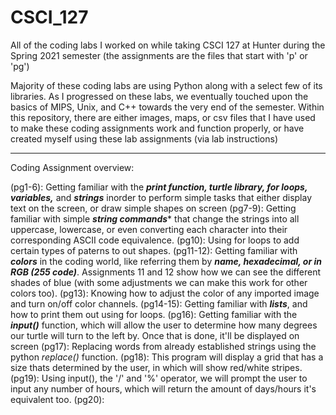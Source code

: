 # CSCI_127
All of the coding labs I worked on while taking CSCI 127 at Hunter during the Spring 2021 semester (the assignments are the files that start with 'p' or 'pg')

Majority of these coding labs are using Python along with a select few of its libraries. As I progressed on these labs, we eventually touched upon the basics of MIPS, Unix, and C++ towards the very end of the semester. Within this repository, there are either images, maps, or csv files that I have used to make these coding assignments work and function properly, or have created myself using these lab assignments (via lab instructions)
____________________________________________________________________________________________________________________________________________________________
Coding Assignment overview: 

  (pg1-6): Getting familiar with the ***print function, turtle library, for loops, variables,*** and ***strings*** inorder to perform simple tasks that either display text on the screen, or draw simple shapes on screen 
  (pg7-9): Getting familiar with simple ***string commands**** that change the strings into all uppercase, lowercase, or even converting each character into their corresponding ASCII code equivalence.
  (pg10): Using for loops to add certain types of paterns to out shapes.
  (pg11-12): Getting familiar with ***colors*** in the coding world, like referring them by ***name, hexadecimal, or in RGB (255 code)***. Assignments 11 and 12 show how we can see the different shades of blue (with some adjustments we can make this work for other colors too). 
  (pg13): Knowing how to adjust the color of any imported image and turn on/off color channels.
  (pg14-15): Getting familiar with ***lists***, and how to print them out using for loops.
  (pg16): Getting familiar with the ***input()*** function, which will allow the user to determine how many degrees our turtle will turn to the left by. Once that is done, it'll be displayed on screen
  (pg17): Replacing words from already established strings using the python *replace()* function.
  (pg18): This program will display a grid that has a size thats determined by the user, in which will show red/white stripes.
  (pg19): Using input(), the '/' and '%' operator, we will prompt the user to input any number of hours, which will return the amount of days/hours it's equivalent too.
  (pg20): 
